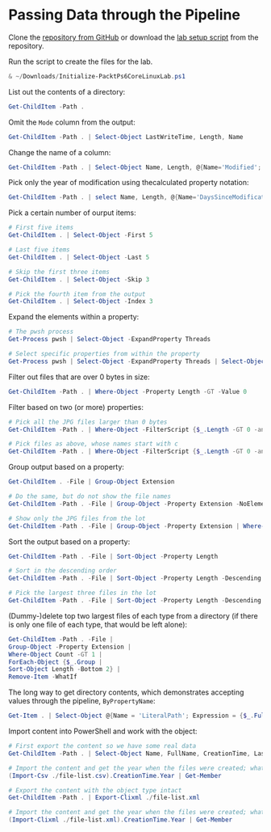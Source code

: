 # Passing Data through the Pipeline

Clone the [repository from GitHub](https://github.com/PacktPublishing/PowerShell-6.0-Linux-Administration-Cookbook) or download the [lab setup script](https://github.com/PacktPublishing/PowerShell-6.0-Linux-Administration-Cookbook/blob/master/ch04/Initialize-PacktPs6CoreLinuxLab.ps1) from the repository.

Run the script to create the files for the lab.

```powershell
& ~/Downloads/Initialize-PacktPs6CoreLinuxLab.ps1
```

List out the contents of a directory:

```powershell
Get-ChildItem -Path .
```

Omit the `Mode` column from the output:

```powershell
Get-ChildItem -Path . | Select-Object LastWriteTime, Length, Name
```

Change the name of a column:

```powershell
Get-ChildItem -Path . | Select-Object Name, Length, @{Name='Modified'; Expression={$_.LastWriteTime}}
```

Pick only the year of modification using thecalculated property notation:

```powershell
Get-ChildItem -Path . | select Name, Length, @{Name='DaysSinceModification'; Expression={[math]::Round(((Get-Date) - $_.LastWriteTime).TotalDays)}}
```

Pick a certain number of ourput items:

```powershell
# First five items
Get-ChildItem . | Select-Object -First 5

# Last five items
Get-ChildItem . | Select-Object -Last 5

# Skip the first three items
Get-ChildItem . | Select-Object -Skip 3

# Pick the fourth item from the output
Get-ChildItem . | Select-Object -Index 3
```

Expand the elements within a property:

```powershell
# The pwsh process
Get-Process pwsh | Select-Object -ExpandProperty Threads

# Select specific properties from within the property
Get-Process pwsh | Select-Object -ExpandProperty Threads | Select-Object -Property Id, PriorityLevel, StartTime
```

Filter out files that are over 0 bytes in size:

```powershell
Get-ChildItem -Path . | Where-Object -Property Length -GT -Value 0
```

Filter based on two (or more) properties:

```powershell
# Pick all the JPG files larger than 0 bytes
Get-ChildItem -Path . | Where-Object -FilterScript {$_.Length -GT 0 -and $_.Extension -EQ '.jpg'}

# Pick files as above, whose names start with c
Get-ChildItem -Path . | Where-Object -FilterScript {$_.Length -GT 0 -and $_.Extension -EQ '.jpg' -and $_.Name -CMatch '^c'}
```

Group output based on a property:

```powershell
Get-ChildItem . -File | Group-Object Extension

# Do the same, but do not show the file names
Get-ChildItem -Path . -File | Group-Object -Property Extension -NoElement

# Show only the JPG files from the lot
Get-ChildItem -Path . -File | Group-Object -Property Extension | Where-Object Name -EQ .jpg | Select-Object -ExpandProperty Group
```

Sort the output based on a property:

```powershell
Get-ChildItem -Path . -File | Sort-Object -Property Length

# Sort in the descending order
Get-ChildItem -Path . -File | Sort-Object -Property Length -Descending

# Pick the largest three files in the lot
Get-ChildItem -Path . -File | Sort-Object -Property Length -Descending -Top 3
```

(Dummy-)delete top two largest files of each type from a directory (if there is only one file of each type, that would be left alone):

```powershell
Get-ChildItem -Path . -File | 
Group-Object -Property Extension | 
Where-Object Count -GT 1 | 
ForEach-Object {$_.Group | 
Sort-Object Length -Bottom 2} | 
Remove-Item -WhatIf
```

The long way to get directory contents, which demonstrates accepting values through the pipeline, `ByPropertyName`:

```powershell
Get-Item . | Select-Object @{Name = 'LiteralPath'; Expression = {$_.FullName}} | Get-ChildItem
```

Import content into PowerShell and work with the object:

```powershell
# First export the content so we have some real data
Get-ChildItem -Path . | Select-Object Name, FullName, CreationTime, LastWriteTime, Extension, Length | Export-Csv ./file-list.csv

# Import the content and get the year when the files were created; what type of object is it?
(Import-Csv ./file-list.csv).CreationTime.Year | Get-Member

# Export the content with the object type intact
Get-ChildItem -Path . | Export-Clixml ./file-list.xml

# Import the content and get the year when the files were created; what type of object is it?
(Import-Clixml ./file-list.xml).CreationTime.Year | Get-Member
```